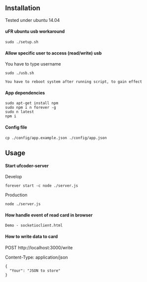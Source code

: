 ## Installation
Tested under ubuntu 14.04
#### uFR ubuntu usb workaround
```
sudo ./setup.sh
```
#### Allow specific user to access (read/write) usb
You have to type username
```
sudo ./usb.sh
```
`You have to reboot system after running script, to gain effect`

#### App dependencies
````
sudo apt-get install npm
sudo npm i n forever -g
sudo n latest
npm i
````

#### Config file
```
cp ./config/app.example.json ./config/app.json
```

## Usage
#### Start ufcoder-server
Develop
```
forever start -c node ./server.js
```
Production
```
node ./server.js
```
#### How handle event of read card in browser
```
Demo - socketioclient.html
```
#### How to write data to card
POST http://localhost:3000/write

Content-Type: application/json

```
{
  "Your": "JSON to store"
}
```
